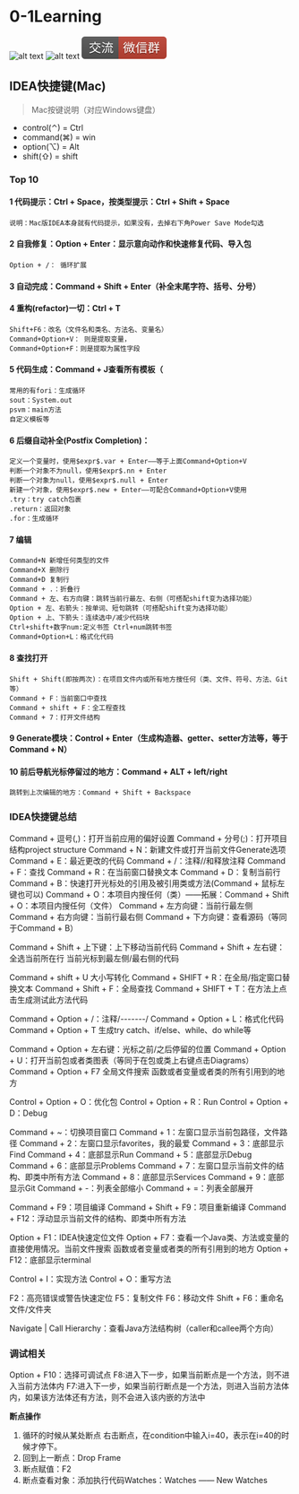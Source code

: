 # 0-1Learning

![alt text](../static/common/svg/luoxiaosheng.svg "公众号")
![alt text](../static/common/svg/luoxiaosheng_learning.svg "学习")
![alt text](../static/common/svg/luoxiaosheng_wechat.svg "微信")


## IDEA快捷键(Mac)

> Mac按键说明（对应Windows键盘）
- control(⌃) = Ctrl
- command(⌘) = win
- option(⌥) = Alt
- shift(⇧) = shift

### Top 10
#### 1 代码提示：Ctrl + Space，按类型提示：Ctrl + Shift + Space
    说明：Mac版IDEA本身就有代码提示，如果没有，去掉右下角Power Save Mode勾选 
#### 2 自我修复：Option + Enter：显示意向动作和快速修复代码、导入包
    Option + /： 循环扩展
#### 3 自动完成：Command + Shift + Enter（补全末尾字符、括号、分号）
#### 4 重构(refactor)一切：Ctrl + T
    Shift+F6：改名（文件名和类名、方法名、变量名）
    Command+Option+V： 则是提取变量，
    Command+Option+F：则是提取为属性字段
#### 5 代码生成：Command + J查看所有模板（
    常用的有fori：生成循环
    sout：System.out
    psvm：main方法
    自定义模板等
#### 6 后缀自动补全(Postfix Completion)：
    定义一个变量时，使用$expr$.var + Enter——等于上面Command+Option+V
    判断一个对象不为null，使用$expr$.nn + Enter
    判断一个对象为null，使用$expr$.null + Enter
    新建一个对象，使用$expr$.new + Enter——可配合Command+Option+V使用
    .try：try catch包裹
    .return：返回对象
    .for：生成循环
#### 7 编辑
    Command+N 新增任何类型的文件
    Command+X 删除行
    Command+D 复制行
    Command + .：折叠行
    Command + 左、右方向键：跳转当前行最左、右侧（可搭配shift变为选择功能）
    Option + 左、右箭头：按单词、短句跳转（可搭配shift变为选择功能）
    Option + 上、下箭头：连续选中/减少代码块
    Ctrl+shift+数字num:定义书签 Ctrl+num跳转书签
    Command+Option+L：格式化代码

#### 8 查找打开
    Shift + Shift(即按两次)：在项目文件内或所有地方搜任何（类、文件、符号、方法、Git等）
    Command + F：当前窗口中查找
    Command + shift + F：全工程查找
    Command + 7：打开文件结构

#### 9 Generate模块：Control + Enter（生成构造器、getter、setter方法等，等于Command + N）

#### 10 前后导航光标停留过的地方：Command + ALT + left/right    
    跳转到上次编辑的地方：Command + Shift + Backspace

### IDEA快捷键总结
Command + 逗号(,)：打开当前应用的偏好设置
Command + 分号(;)：打开项目结构project structure
Command + N：新建文件或打开当前文件Generate选项
Command + E：最近更改的代码
Command + /：注释//和释放注释
Command + F：查找
Command + R：在当前窗口替换文本
Command + D：复制当前行
Command + B：快速打开光标处的引用及被引用类或方法(Command + 鼠标左键也可以)
Command + O：本项目内搜任何（类）——拓展：Command + Shift + O：本项目内搜任何（文件）
Command + 左方向键：当前行最左侧
Command + 右方向键：当前行最右侧
Command + 下方向键：查看源码（等同于Command + B）

Command + Shift + 上下键：上下移动当前代码
Command + Shift + 左右键：全选当前所在行 当前光标到最左侧/最右侧的代码

Command + shift + U 大小写转化
Command + SHIFT + R：在全局/指定窗口替换文本
Command + Shift + F：全局查找
Command + SHIFT + T：在方法上点击生成测试此方法代码

Command + Option + /：注释/*-------*/
Command + Option + L：格式化代码
Command + Option + T  生成try catch、if/else、while、do while等

Command + Option + 左右键：光标之前/之后停留的位置
Command + Option + U：打开当前包或者类图表（等同于在包或类上右键点击Diagrams）
Command + Option + F7  全局文件搜索 函数或者变量或者类的所有引用到的地方

Control + Option + O：优化包
Control + Option + R：Run
Control + Option + D：Debug

Command + ~：切换项目窗口
Command + 1：左窗口显示当前包路径，文件路径
Command + 2：左窗口显示favorites，我的最爱
Command + 3：底部显示Find
Command + 4：底部显示Run
Command + 5：底部显示Debug
Command + 6：底部显示Problems
Command + 7：左窗口显示当前文件的结构、即类中所有方法
Command + 8：底部显示Services
Command + 9：底部显示Git
Command + -：列表全部缩小
Command + =：列表全部展开

Command + F9：项目编译
Command + Shift + F9：项目重新编译
Command + F12：浮动显示当前文件的结构、即类中所有方法

Option + F1：IDEA快速定位文件
Option + F7：查看一个Java类、方法或变量的直接使用情况。当前文件搜索 函数或者变量或者类的所有引用到的地方
Option + F12：底部显示terminal

Control + I：实现方法
Control + O：重写方法

F2：高亮错误或警告快速定位
F5：复制文件
F6：移动文件
Shift + F6：重命名文件/文件夹

Navigate | Call Hierarchy：查看Java方法结构树（caller和callee两个方向）

### 调试相关
Option + F10：选择可调试点
F8:进入下一步，如果当前断点是一个方法，则不进入当前方法体内
F7:进入下一步，如果当前行断点是一个方法，则进入当前方法体内，如果该方法体还有方法，则不会进入该内嵌的方法中

**断点操作**
1. 循环的时候从某处断点
右击断点，在condition中输入i=40，表示在i=40的时候才停下。
2. 回到上一断点：Drop Frame
3. 断点赋值：F2
4. 断点查看对象：添加执行代码Watches：Watches —— New Watches












